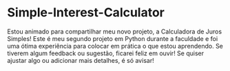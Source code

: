 # Simple-Interest-Calculator
Estou animado para compartilhar meu novo projeto, a Calculadora de Juros Simples! Este é meu segundo projeto em Python durante a faculdade e foi uma ótima experiência para colocar em prática o que estou aprendendo. Se tiverem algum feedback ou sugestão, ficarei feliz em ouvir!  Se quiser ajustar algo ou adicionar mais detalhes, é só avisar! 

